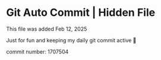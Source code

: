# Git Auto Commit | Hidden File

This file was added Feb 12, 2025

Just for fun and keeping my daily git commit active 🤪

commit number: 1707504
